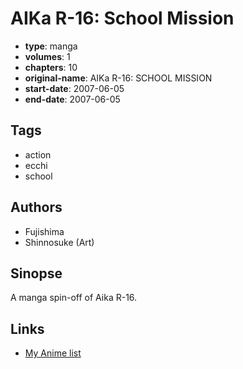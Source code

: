 # AIKa R-16: School Mission

-   **type**: manga
-   **volumes**: 1
-   **chapters**: 10
-   **original-name**: AIKa R-16: SCHOOL MISSION
-   **start-date**: 2007-06-05
-   **end-date**: 2007-06-05

## Tags

-   action
-   ecchi
-   school

## Authors

-   Fujishima
-   Shinnosuke (Art)

## Sinopse

A manga spin-off of Aika R-16.

## Links

-   [My Anime list](https://myanimelist.net/manga/48671/AIKa_R-16__School_Mission)
